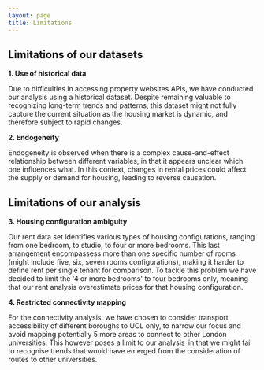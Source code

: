 ```yaml
---
layout: page
title: Limitations
---
```

## Limitations of our datasets

**1. Use of historical data**

Due to difficulties in accessing property websites APIs, we have conducted our analysis using a historical dataset. Despite remaining valuable to recognizing long-term trends and patterns, this dataset might not fully capture the current situation as the housing market is dynamic, and therefore subject to rapid changes.

**2. Endogeneity**

Endogeneity is observed when there is a complex cause-and-effect relationship between different variables, in that it appears unclear which one influences what. In this context, changes in rental prices could affect the supply or demand for housing, leading to reverse causation.

## Limitations of our analysis

**3. Housing configuration ambiguity**

Our rent data set identifies various types of housing configurations, ranging from one bedroom, to studio, to four or more bedrooms. This last arrangement encompassess more than one specific number of rooms (might include five, six, seven rooms configurations), making it harder to define rent per single tenant for comparison. To tackle this problem we have decided to limit the '4 or more bedrooms' to four bedrooms only, meaning that our rent analysis overestimate prices for that housing configuration.

**4. Restricted connectivity mapping**

For the connectivity analysis, we have chosen to consider transport accessibility of different boroughs to UCL only, to narrow our focus and avoid mapping potentially 5 more areas to connect to other London universities. This however poses a limit to our analysis in that we might fail to recognise trends that would have emerged from the consideration of routes to other universities.
